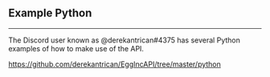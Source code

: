 ## Example Python

---

The Discord user known as @derekantrican#4375 has several Python examples of how to make use of the API.

https://github.com/derekantrican/EggIncAPI/tree/master/python
